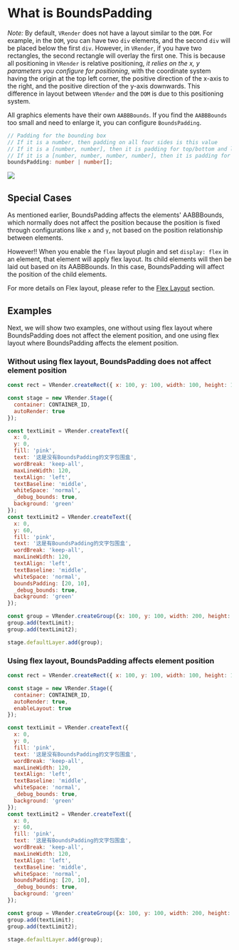# What is BoundsPadding

*Note:* By default, `VRender` does not have a layout similar to the `DOM`. For example, in the `DOM`, you can have two `div` elements, and the second `div` will be placed below the first `div`. However, in `VRender`, if you have two rectangles, the second rectangle will overlay the first one. This is because all positioning in `VRender` is relative positioning, *it relies on the x, y parameters you configure for positioning*, with the coordinate system having the origin at the top left corner, the positive direction of the x-axis to the right, and the positive direction of the y-axis downwards. This difference in layout between `VRender` and the `DOM` is due to this positioning system.

All graphics elements have their own `AABBBounds`. If you find the `AABBBounds` too small and need to enlarge it, you can configure `BoundsPadding`.

```ts
// Padding for the bounding box
// If it is a number, then padding on all four sides is this value
// If it is a [number, number], then it is padding for top/bottom and left/right respectively
// If it is a [number, number, number, number], then it is padding for top, right, bottom, and left respectively
boundsPadding: number | number[];
```

![](https://lf9-dp-fe-cms-tos.byteorg.com/obj/bit-cloud/vrender/vrender-faq-boundsPadding1.png)

## Special Cases

As mentioned earlier, BoundsPadding affects the elements' AABBBounds, which normally does not affect the position because the position is fixed through configurations like `x` and `y`, not based on the position relationship between elements.

However!! When you enable the `flex` layout plugin and set `display: flex` in an element, that element will apply flex layout. Its child elements will then be laid out based on its AABBBounds. In this case, BoundsPadding will affect the position of the child elements.

For more details on Flex layout, please refer to the [Flex Layout](./Flex_Layout) section.

## Examples

Next, we will show two examples, one without using flex layout where BoundsPadding does not affect the element position, and one using flex layout where BoundsPadding affects the element position.

### Without using flex layout, BoundsPadding does not affect element position

```javascript livedemo template=vrender
const rect = VRender.createRect({ x: 100, y: 100, width: 100, height: 100, fill: 'red' });

const stage = new VRender.Stage({
  container: CONTAINER_ID,
  autoRender: true
});

const textLimit = VRender.createText({
  x: 0,
  y: 0,
  fill: 'pink',
  text: '这是没有BoundsPadding的文字包围盒',
  wordBreak: 'keep-all',
  maxLineWidth: 120,
  textAlign: 'left',
  textBaseline: 'middle',
  whiteSpace: 'normal',
  _debug_bounds: true,
  background: 'green'
});
const textLimit2 = VRender.createText({
  x: 0,
  y: 60,
  fill: 'pink',
  text: '这是有BoundsPadding的文字包围盒',
  wordBreak: 'keep-all',
  maxLineWidth: 120,
  textAlign: 'left',
  textBaseline: 'middle',
  whiteSpace: 'normal',
  boundsPadding: [20, 10],
  _debug_bounds: true,
  background: 'green'
});

const group = VRender.createGroup({x: 100, y: 100, width: 200, height: 200});
group.add(textLimit);
group.add(textLimit2);

stage.defaultLayer.add(group);
```


### Using flex layout, BoundsPadding affects element position

```javascript livedemo template=vrender
const rect = VRender.createRect({ x: 100, y: 100, width: 100, height: 100, fill: 'red' });

const stage = new VRender.Stage({
  container: CONTAINER_ID,
  autoRender: true,
  enableLayout: true
});

const textLimit = VRender.createText({
  x: 0,
  y: 0,
  fill: 'pink',
  text: '这是没有BoundsPadding的文字包围盒',
  wordBreak: 'keep-all',
  maxLineWidth: 120,
  textAlign: 'left',
  textBaseline: 'middle',
  whiteSpace: 'normal',
  _debug_bounds: true,
  background: 'green'
});
const textLimit2 = VRender.createText({
  x: 0,
  y: 60,
  fill: 'pink',
  text: '这是有BoundsPadding的文字包围盒',
  wordBreak: 'keep-all',
  maxLineWidth: 120,
  textAlign: 'left',
  textBaseline: 'middle',
  whiteSpace: 'normal',
  boundsPadding: [20, 10],
  _debug_bounds: true,
  background: 'green'
});

const group = VRender.createGroup({x: 100, y: 100, width: 200, height: 200, display: 'flex'});
group.add(textLimit);
group.add(textLimit2);

stage.defaultLayer.add(group);
```
